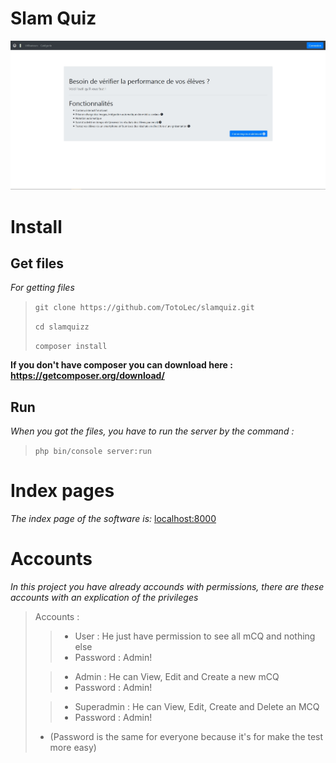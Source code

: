 Slam Quiz
=========

![Software interface](assets/screenshot_home.jpg)

Install
=======
Get files
---------
*For getting files*
> `git clone https://github.com/TotoLec/slamquiz.git`
> 
> `cd slamquizz`
>
> `composer install`

**If you don't have composer you can download here : https://getcomposer.org/download/**

Run
---
*When you got the files, you have to run the server by the command :*
> `php bin/console server:run`

Index pages
============
*The index page of the software is:* [localhost:8000](http://localhost:8000)

Accounts
========
*In this project you have already accounds with permissions, there are these accounts with an explication of the privileges*
> Accounts :
> 
>>   - User : He just have permission to see all mCQ and nothing else
>>   - Password : Admin!
>   
>>   - Admin : He can View, Edit and Create a new mCQ
>>   - Password : Admin!
>
>>   - Superadmin : He can View, Edit, Create and Delete an MCQ
>>   - Password : Admin!
>
>   - (Password is the same for everyone because it's for make the test more easy)
